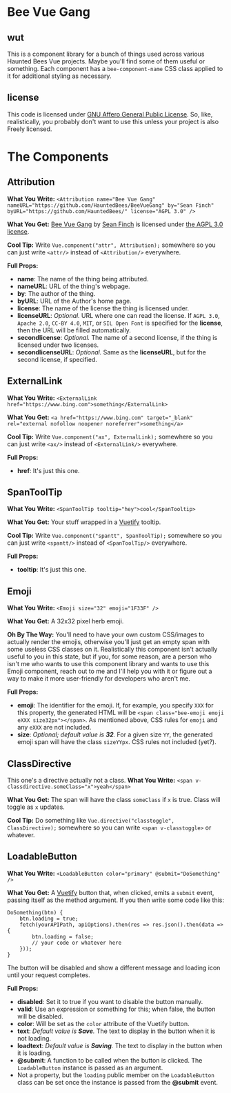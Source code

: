 # Bee Vue Gang

## wut
This is a component library for a bunch of things used across various Haunted Bees Vue projects. Maybe you'll find some of them useful or something. Each component has a `bee-component-name` CSS class applied to it for additional styling as necessary.

## license
This code is licensed under [GNU Affero General Public License](https://www.gnu.org/licenses/agpl-3.0.en.html). So, like, realistically, you probably don't 
want to use this unless your project is also Freely licensed.

# The Components

## Attribution
**What You Write:** `<Attribution name="Bee Vue Gang" nameURL="https://github.com/HauntedBees/BeeVueGang" by="Sean Finch" byURL="https://github.com/HauntedBees/" license="AGPL 3.0" />`

**What You Get:** [Bee Vue Gang](https://github.com/HauntedBees/BeeVueGang) by [Sean Finch](https://github.com/HauntedBees/) is licensed under [the AGPL 3.0 license](https://www.gnu.org/licenses/agpl-3.0.en.html).

**Cool Tip:** Write `Vue.component("attr", Attribution);` somewhere so you can just write `<attr/>` instead of `<Attribution/>` everywhere.

**Full Props:**
 - **name**: The name of the thing being attributed.
 - **nameURL**: URL of the thing's webpage.
 - **by**: The author of the thing.
 - **byURL**: URL of the Author's home page.
 - **license**: The name of the license the thing is licensed under.
 - **licenseURL**: *Optional.* URL where one can read the license. If `AGPL 3.0`, `Apache 2.0`, `CC-BY 4.0`, `MIT`, or `SIL Open Font` is specified for the **license**, then the URL will be filled automatically.
 - **secondlicense**: *Optional.* The name of a second license, if the thing is licensed under two licenses.
 - **secondlicenseURL**: *Optional.* Same as the **licenseURL**, but for the second license, if specified.

## ExternalLink
**What You Write:** `<ExternalLink href="https://www.bing.com">something</ExternalLink>`

**What You Get:** `<a href="https://www.bing.com" target="_blank" rel="external nofollow noopener noreferrer">something</a>`

**Cool Tip:** Write `Vue.component("ax", ExternalLink);` somewhere so you can just write `<ax/>` instead of `<ExternalLink/>` everywhere.

**Full Props:**
 - **href**: It's just this one.

## SpanToolTip
**What You Write:** `<SpanToolTip tooltip="hey">cool</SpanTooltip>`

**What You Get:** Your stuff wrapped in a [Vuetify](https://vuetifyjs.com/) tooltip.

**Cool Tip:** Write `Vue.component("spantt", SpanToolTip);` somewhere so you can just write `<spantt/>` instead of `<SpanToolTip/>` everywhere.

**Full Props:**
 - **tooltip**: It's just this one.

## Emoji
**What You Write:** `<Emoji size="32" emoji="1F33F" />`

**What You Get:** A 32x32 pixel herb emoji.

**Oh By The Way:** You'll need to have your own custom CSS/images to actually render the emojis, otherwise you'll just get an empty span with some useless CSS classes on it. Realistically this component isn't actually useful to you in this state, but if you, for some reason, are a person who isn't me who wants to use this component library and wants to use this Emoji component, reach out to me and I'll help you with it or figure out a way to make it more user-friendly for developers who aren't me.

**Full Props:**
 - **emoji**: The identifier for the emoji. If, for example, you specify `XXX` for this property, the generated HTML will be `<span class="bee-emoji emoji eXXX size32px"></span>`. As mentioned above, CSS rules for `emoji` and any `eXXX` are not included.
 - **size**: *Optional; default value is **32**.* For a given size `YY`, the generated emoji span will have the class `sizeYYpx`. CSS rules not included (yet?).

## ClassDirective
This one's a directive actually not a class.
**What You Write:** `<span v-classdirective.someClass="x">yeah</span>`

**What You Get:** The span will have the class `someClass` if `x` is true. Class will toggle as `x` updates.

**Cool Tip:** Do something like `Vue.directive("classtoggle", ClassDirective);` somewhere so you can write `<span v-classtoggle>` or whatever.

## LoadableButton
**What You Write:** `<LoadableButton color="primary" @submit="DoSomething" />`

**What You Get:** A [Vuetify](https://vuetifyjs.com/) button that, when clicked, emits a `submit` event, passing itself as the method argument. If you then write some code like this:

```tsx
DoSomething(btn) {
    btn.loading = true;
    fetch(yourAPIPath, apiOptions).then(res => res.json().then(data => {
        btn.loading = false;
        // your code or whatever here
    }));
}
```

The button will be disabled and show a different message and loading icon until your request completes.

**Full Props:**
 - **disabled**: Set it to true if you want to disable the button manually.
 - **valid**: Use an expression or something for this; when false, the button will be disabled.
 - **color**: Will be set as the `color` attribute of the Vuetify button.
 - **text**: *Default value is **Save**.* The text to display in the button when it is not loading.
 - **loadtext**: *Default value is **Saving**.* The text to display in the button when it is loading.
 - **@submit**: A function to be called when the button is clicked. The `LoadableButton` instance is passed as an argument.
 - Not a property, but the `loading` public member on the `LoadableButton` class can be set once the instance is passed from the **@submit** event.